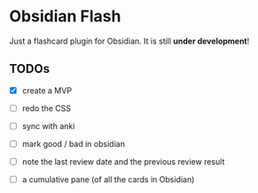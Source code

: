# Obsidian Flash

Just a flashcard plugin for Obsidian. It is still **under development**!

## TODOs

- [x] create a MVP
- [ ] redo the CSS
- [ ] sync with anki
- [ ] mark good / bad in obsidian
- [ ] note the last review date and the previous review result
- [ ] a cumulative pane (of all the cards in Obsidian)


